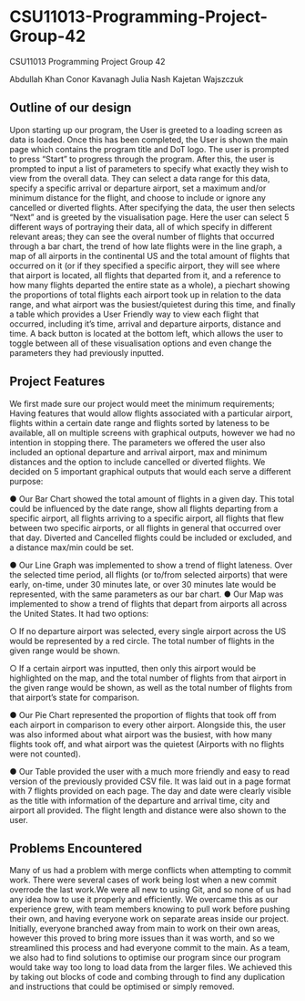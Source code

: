 # CSU11013-Programming-Project-Group-42
CSU11013 Programming Project Group 42

Abdullah Khan
Conor Kavanagh
Julia Nash
Kajetan Wajszczuk

## Outline of our design

Upon starting up our program, the User is greeted to a loading screen as data is
loaded. Once this has been completed, the User is shown the main page which
contains the program title and DoT logo. The user is prompted to press “Start” to
progress through the program.
After this, the user is prompted to input a list of parameters to specify what exactly
they wish to view from the overall data. They can select a data range for this data,
specify a specific arrival or departure airport, set a maximum and/or minimum
distance for the flight, and choose to include or ignore any cancelled or diverted
flights.
After specifying the data, the user then selects “Next” and is greeted by the
visualisation page. Here the user can select 5 different ways of portraying their data,
all of which specify in different relevant areas; they can see the overal number of
flights that occurred through a bar chart, the trend of how late flights were in the line
graph, a map of all airports in the continental US and the total amount of flights that
occurred on it (or if they specified a specific airport, they will see where that airport is
located, all flights that departed from it, and a reference to how many flights departed
the entire state as a whole), a piechart showing the proportions of total flights each
airport took up in relation to the data range, and what airport was the busiest/quietest
during this time, and finally a table which provides a User Friendly way to view each
flight that occurred, including it’s time, arrival and departure airports, distance and
time.
A back button is located at the bottom left, which allows the user to toggle between
all of these visualisation options and even change the parameters they had
previously inputted.

## Project Features

We first made sure our project would meet the minimum requirements; Having
features that would allow flights associated with a particular airport, flights within a
certain date range and flights sorted by lateness to be available, all on multiple
screens with graphical outputs, however we had no intention in stopping there.
The parameters we offered the user also included an optional departure and arrival
airport, max and minimum distances and the option to include cancelled or diverted
flights.
We decided on 5 important graphical outputs that would each serve a different
purpose:

● Our Bar Chart showed the total amount of flights in a given day. This total
could be influenced by the date range, show all flights departing from a
specific airport, all flights arriving to a specific airport, all flights that flew
between two specific airports, or all flights in general that occurred over that
day. Diverted and Cancelled flights could be included or excluded, and a
distance max/min could be set.

● Our Line Graph was implemented to show a trend of flight lateness. Over the
selected time period, all flights (or to/from selected airports) that were early,
on-time, under 30 minutes late, or over 30 minutes late would be represented,
with the same parameters as our bar chart.
● Our Map was implemented to show a trend of flights that depart from airports
all across the United States. It had two options:

  ○ If no departure airport was selected, every single airport across the US
would be represented by a red circle. The total number of flights in the
given range would be shown.

  ○ If a certain airport was inputted, then only this airport would be
highlighted on the map, and the total number of flights from that airport
in the given range would be shown, as well as the total number of
flights from that airport’s state for comparison.

● Our Pie Chart represented the proportion of flights that took off from each
airport in comparison to every other airport. Alongside this, the user was also
informed about what airport was the busiest, with how many flights took off,
and what airport was the quietest (Airports with no flights were not counted).

● Our Table provided the user with a much more friendly and easy to read
version of the previously provided CSV file. It was laid out in a page format
with 7 flights provided on each page. The day and date were clearly visible as
the title with information of the departure and arrival time, city and airport all
provided. The flight length and distance were also shown to the user.

## Problems Encountered

Many of us had a problem with merge conflicts when attempting to commit work.
There were several cases of work being lost when a new commit overrode the last
work.We were all new to using Git, and so none of us had any idea how to use it
properly and efficiently. We overcame this as our experience grew, with team
members knowing to pull work before pushing their own, and having everyone work
on separate areas inside our project. Initially, everyone branched away from main to
work on their own areas, however this proved to bring more issues than it was worth,
and so we streamlined this process and had everyone commit to the main.
As a team, we also had to find solutions to optimise our program since our program
would take way too long to load data from the larger files. We achieved this by taking
out blocks of code and combing through to find any duplication and instructions that
could be optimised or simply removed.
